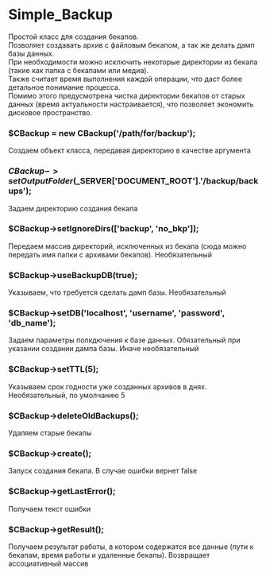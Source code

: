 # Simple_Backup
Простой класс для создания бекапов.<br>
Позволяет создавать архив с файловым бекапом, а так же делать дамп базы данных.<br>
При необходимости можно исключить некоторые директории из бекапа (такие как папка с бекапами или медиа).<br>
Также считает время выполнения каждой операции, что даст более детальное понимание процесса.<br>
Помимо этого предусмотрена чистка директории бекапов от старых данных (время актуальности настраивается), что позволяет экономить дисковое пространство.<br>


### $CBackup = new CBackup('/path/for/backup');
Создаем объект класса, передавая директорию в качестве аргумента

### $CBackup->setOutputFolder($_SERVER['DOCUMENT_ROOT'].'/backup/backups');
Задаем директорию создания бекапа

### $CBackup->setIgnoreDirs(['backup', 'no_bkp']);
Передаем массив директорий, исключенных из бекапа (сюда можно передать имя папки с архивами бекапов). Необязательный

### $CBackup->useBackupDB(true);
Указываем, что требуется сделать дамп базы. Необязательный

### $CBackup->setDB('localhost', 'username', 'password', 'db_name');
Задаем параметры полкдючения к базе данных. Обязательный при указании создании дампа базы. Иначе необязательный

### $CBackup->setTTL(5);
Указываем срок годности уже созданных архивов в днях. Необязательный, по умолчанию 5

### $CBackup->deleteOldBackups(); 
Удаляем старые бекапы

### $CBackup->create(); 
Запуск создания бекапа. В случае ошибки вернет false 

### $CBackup->getLastError(); 
Получаем текст ошибки

### $CBackup->getResult();
Получаем результат работы, в котором содержатся все данные (пути к бекапам, время работы и удаленные бекапы). Возвращает ассоциативный массив
